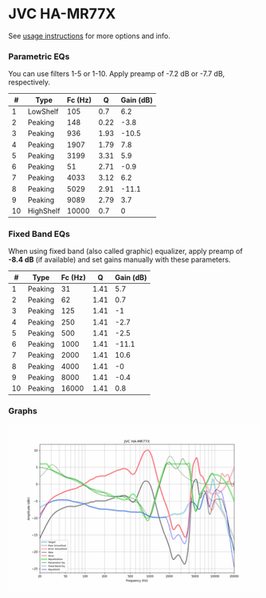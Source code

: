 # JVC HA-MR77X
See [usage instructions](https://github.com/jaakkopasanen/AutoEq#usage) for more options and info.

### Parametric EQs
You can use filters 1-5 or 1-10. Apply preamp of -7.2 dB or -7.7 dB, respectively.

|   # | Type      |   Fc (Hz) |    Q |   Gain (dB) |
|-----|-----------|-----------|------|-------------|
|   1 | LowShelf  |       105 | 0.7  |         6.2 |
|   2 | Peaking   |       148 | 0.22 |        -3.8 |
|   3 | Peaking   |       936 | 1.93 |       -10.5 |
|   4 | Peaking   |      1907 | 1.79 |         7.8 |
|   5 | Peaking   |      3199 | 3.31 |         5.9 |
|   6 | Peaking   |        51 | 2.71 |        -0.9 |
|   7 | Peaking   |      4033 | 3.12 |         6.2 |
|   8 | Peaking   |      5029 | 2.91 |       -11.1 |
|   9 | Peaking   |      9089 | 2.79 |         3.7 |
|  10 | HighShelf |     10000 | 0.7  |         0   |

### Fixed Band EQs
When using fixed band (also called graphic) equalizer, apply preamp of **-8.4 dB** (if available) and set gains manually with these parameters.

|   # | Type    |   Fc (Hz) |    Q |   Gain (dB) |
|-----|---------|-----------|------|-------------|
|   1 | Peaking |        31 | 1.41 |         5.7 |
|   2 | Peaking |        62 | 1.41 |         0.7 |
|   3 | Peaking |       125 | 1.41 |        -1   |
|   4 | Peaking |       250 | 1.41 |        -2.7 |
|   5 | Peaking |       500 | 1.41 |        -2.5 |
|   6 | Peaking |      1000 | 1.41 |       -11.1 |
|   7 | Peaking |      2000 | 1.41 |        10.6 |
|   8 | Peaking |      4000 | 1.41 |        -0   |
|   9 | Peaking |      8000 | 1.41 |        -0.4 |
|  10 | Peaking |     16000 | 1.41 |         0.8 |

### Graphs
![](./JVC%20HA-MR77X.png)
